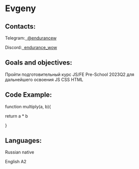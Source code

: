 <head>
</head>
<body>
<h1>Evgeny</h1>
<h2>Contacts:</h2>
<p> Telegram:<a class="contact_link" href="https://t.me/endurancew">&nbsp; @endurancew</a></p>
<p> Discord:<a class="contact_link" href="https://discordapp.com/users/242690824352169984/">&nbsp; endurance_wow</a></p>
<h2>Goals and objectives:</h2>
<p>Пройти подготовительный курс JS/FE Pre-School 2023Q2 для дальнейшего освоения JS CSS HTML</p>
<h2>Code Example:</h2>
<p>function multiply(a, b){</p>
<p> return a * b</p>
<p>}</p>
<h2>Languages:</h2>
<p>Russian native</p>
<p>English A2</p>
